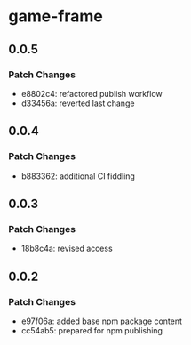 # game-frame

## 0.0.5

### Patch Changes

- e8802c4: refactored publish workflow
- d33456a: reverted last change

## 0.0.4

### Patch Changes

- b883362: additional CI fiddling

## 0.0.3

### Patch Changes

- 18b8c4a: revised access

## 0.0.2

### Patch Changes

- e97f06a: added base npm package content
- cc54ab5: prepared for npm publishing
